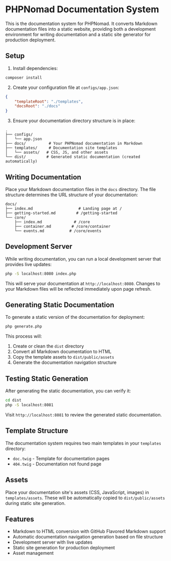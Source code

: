 # PHPNomad Documentation System

This is the documentation system for PHPNomad. It converts Markdown documentation files into a static website, providing both a development environment for writing documentation and a static site generator for production deployment.

## Setup

1. Install dependencies:
```bash
composer install
```

2. Create your configuration file at `configs/app.json`:
```json
{
    "templateRoot": "./templates",
    "docsRoot": "./docs"
}
```

3. Ensure your documentation directory structure is in place:
```
.
├── configs/
│   └── app.json
├── docs/          # Your PHPNomad documentation in Markdown
├── templates/     # Documentation site templates
│   └── assets/   # CSS, JS, and other assets
└── dist/         # Generated static documentation (created automatically)
```

## Writing Documentation

Place your Markdown documentation files in the `docs` directory. The file structure determines the URL structure of your documentation:

```
docs/
├── index.md                    # Landing page at /
├── getting-started.md         # /getting-started
└── core/
    ├── index.md              # /core
    ├── container.md         # /core/container
    └── events.md           # /core/events
```

## Development Server

While writing documentation, you can run a local development server that provides live updates:

```bash
php -S localhost:8080 index.php
```

This will serve your documentation at `http://localhost:8080`. Changes to your Markdown files will be reflected immediately upon page refresh.

## Generating Static Documentation

To generate a static version of the documentation for deployment:

```bash
php generate.php
```

This process will:
1. Create or clean the `dist` directory
2. Convert all Markdown documentation to HTML
3. Copy the template assets to `dist/public/assets`
4. Generate the documentation navigation structure

## Testing Static Generation

After generating the static documentation, you can verify it:

```bash
cd dist
php -S localhost:8081
```

Visit `http://localhost:8081` to review the generated static documentation.

## Template Structure

The documentation system requires two main templates in your `templates` directory:

- `doc.twig` - Template for documentation pages
- `404.twig` - Documentation not found page

## Assets

Place your documentation site's assets (CSS, JavaScript, images) in `templates/assets`. These will be automatically copied to `dist/public/assets` during static site generation.

## Features

- Markdown to HTML conversion with GitHub Flavored Markdown support
- Automatic documentation navigation generation based on file structure
- Development server with live updates
- Static site generation for production deployment
- Asset management